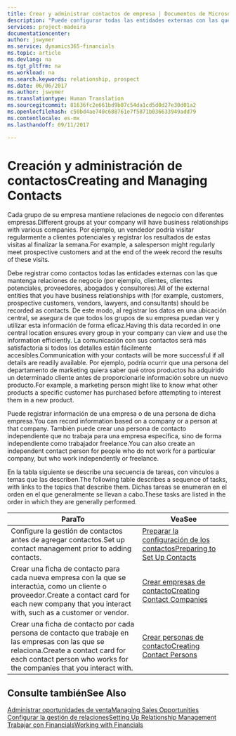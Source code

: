 ```yaml
---
title: Crear y administrar contactos de empresa | Documentos de Microsoft
description: "Puede configurar todas las entidades externas con las que mantenga una relación de negocio (por ejemplo clientes potenciales, clientes, proveedores y consultores) como contactos."
services: project-madeira
documentationcenter: 
author: jswymer
ms.service: dynamics365-financials
ms.topic: article
ms.devlang: na
ms.tgt_pltfrm: na
ms.workload: na
ms.search.keywords: relationship, prospect
ms.date: 06/06/2017
ms.author: jswymer
ms.translationtype: Human Translation
ms.sourcegitcommit: 81636fc2e661bd9b07c54da1cd5d0d27e30d01a2
ms.openlocfilehash: c50bd4ae740c688761e7f5871b036633949add79
ms.contentlocale: es-mx
ms.lasthandoff: 09/11/2017

---
```

# <a name="creating-and-managing-contacts"></a><span data-ttu-id="57324-103">Creación y administración de contactos</span><span class="sxs-lookup"><span data-stu-id="57324-103">Creating and Managing Contacts</span></span>
<span data-ttu-id="57324-104">Cada grupo de su empresa mantiene relaciones de negocio con diferentes empresas.</span><span class="sxs-lookup"><span data-stu-id="57324-104">Different groups at your company will have business relationships with various companies.</span></span> <span data-ttu-id="57324-105">Por ejemplo, un vendedor podría visitar regularmente a clientes potenciales y registrar los resultados de estas visitas al finalizar la semana.</span><span class="sxs-lookup"><span data-stu-id="57324-105">For example, a salesperson might regularly meet prospective customers and at the end of the week record the results of these visits.</span></span>

<span data-ttu-id="57324-106">Debe registrar como contactos todas las entidades externas con las que mantenga relaciones de negocio (por ejemplo, clientes, clientes potenciales, proveedores, abogados y consultores).</span><span class="sxs-lookup"><span data-stu-id="57324-106">All of the external entities that you have business relationships with (for example, customers, prospective customers, vendors, lawyers, and consultants) should be recorded as contacts.</span></span> <span data-ttu-id="57324-107">De este modo, al registrar los datos en una ubicación central, se asegura de que todos los grupos de su empresa puedan ver y utilizar esta información de forma eficaz.</span><span class="sxs-lookup"><span data-stu-id="57324-107">Having this data recorded in one central location ensures every group in your company can view and use the information efficiently.</span></span> <span data-ttu-id="57324-108">La comunicación con sus contactos será más satisfactoria si todos los detalles están fácilmente accesibles.</span><span class="sxs-lookup"><span data-stu-id="57324-108">Communication with your contacts will be more successful if all details are readily available.</span></span> <span data-ttu-id="57324-109">Por ejemplo, podría ocurrir que una persona del departamento de marketing quiera saber qué otros productos ha adquirido un determinado cliente antes de proporcionarle información sobre un nuevo producto.</span><span class="sxs-lookup"><span data-stu-id="57324-109">For example, a marketing person might like to know what other products a specific customer has purchased before attempting to interest them in a new product.</span></span>

<span data-ttu-id="57324-110">Puede registrar información de una empresa o de una persona de dicha empresa.</span><span class="sxs-lookup"><span data-stu-id="57324-110">You can record information based on a company or a person at that company.</span></span> <span data-ttu-id="57324-111">También puede crear una persona de contacto independiente que no trabaja para una empresa específica, sino de forma independiente como trabajador freelance.</span><span class="sxs-lookup"><span data-stu-id="57324-111">You can also create an independent contact person for people who do not work for a particular company, but who work independently or freelance.</span></span>

<span data-ttu-id="57324-112">En la tabla siguiente se describe una secuencia de tareas, con vínculos a temas que las describen.</span><span class="sxs-lookup"><span data-stu-id="57324-112">The following table describes a sequence of tasks, with links to the topics that describe them.</span></span> <span data-ttu-id="57324-113">Dichas tareas se enumeran en el orden en el que generalmente se llevan a cabo.</span><span class="sxs-lookup"><span data-stu-id="57324-113">These tasks are listed in the order in which they are generally performed.</span></span>

| <span data-ttu-id="57324-114">Para</span><span class="sxs-lookup"><span data-stu-id="57324-114">To</span></span> | <span data-ttu-id="57324-115">Vea</span><span class="sxs-lookup"><span data-stu-id="57324-115">See</span></span> |
| --- | --- |
| <span data-ttu-id="57324-116">Configure la gestión de contactos antes de agregar contactos.</span><span class="sxs-lookup"><span data-stu-id="57324-116">Set up contact management prior to adding contacts.</span></span> |[<span data-ttu-id="57324-117">Preparar la configuración de los contactos</span><span class="sxs-lookup"><span data-stu-id="57324-117">Preparing to Set Up Contacts</span></span>](marketing-setup-contacts.md) |
| <span data-ttu-id="57324-118">Crear una ficha de contacto para cada nueva empresa con la que se interactúa, como un cliente o proveedor.</span><span class="sxs-lookup"><span data-stu-id="57324-118">Create a contact card for each new company that you interact with, such as a customer or vendor.</span></span> |[<span data-ttu-id="57324-119">Crear empresas de contacto</span><span class="sxs-lookup"><span data-stu-id="57324-119">Creating Contact Companies</span></span>](marketing-create-contact-companies.md) |
| <span data-ttu-id="57324-120">Crear una ficha de contacto por cada persona de contacto que trabaje en las empresas con las que se relaciona.</span><span class="sxs-lookup"><span data-stu-id="57324-120">Create a contact card for each contact person who works for the companies that you interact with.</span></span> |[<span data-ttu-id="57324-121">Crear personas de contacto</span><span class="sxs-lookup"><span data-stu-id="57324-121">Creating Contact Persons</span></span>](marketing-create-contact-persons.md) |

## <a name="see-also"></a><span data-ttu-id="57324-122">Consulte también</span><span class="sxs-lookup"><span data-stu-id="57324-122">See Also</span></span>
[<span data-ttu-id="57324-123">Administrar oportunidades de venta</span><span class="sxs-lookup"><span data-stu-id="57324-123">Managing Sales Opportunities</span></span>](marketing-manage-sales-opportunities.md)  
[<span data-ttu-id="57324-124">Configurar la gestión de relaciones</span><span class="sxs-lookup"><span data-stu-id="57324-124">Setting Up Relationship Management</span></span>](marketing-setup-marketing.md)  
[<span data-ttu-id="57324-125">Trabajar con Financials</span><span class="sxs-lookup"><span data-stu-id="57324-125">Working with Financials</span></span>](ui-work-product.md)  

